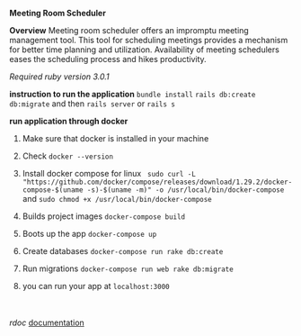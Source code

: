 **Meeting Room Scheduler**

**Overview**
Meeting room scheduler offers an impromptu meeting management tool. This tool for scheduling meetings provides a mechanism for better time planning and utilization. Availability of meeting schedulers eases the scheduling process and hikes productivity.

*Required ruby version 3.0.1*

**instruction to run the application**
`bundle install`
`rails db:create db:migrate` 
and then `rails server` or `rails s`

**run application through docker**
1. Make sure that docker is installed in your machine
2. Check `docker --version`
3. Install docker compose
  for linux
    ` sudo curl -L "https://github.com/docker/compose/releases/download/1.29.2/docker-compose-$(uname -s)-$(uname -m)" -o /usr/local/bin/docker-compose`
    and
    `sudo chmod +x /usr/local/bin/docker-compose`

4. Builds project images
    `docker-compose build`
5. Boots up the app
    `docker-compose up`
6. Create databases
  `docker-compose run rake db:create`
7. Run migrations
  `docker-compose run web rake db:migrate`
8. you can run your app at `localhost:3000`

<br><br>
*rdoc*
[documentation](https://meeting-room-scheduler-docs.web.app/MeetingsController.html)